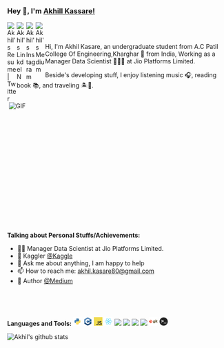 ### Hey 👋, I'm [Akhill Kassare!](https://github.com/akhiilkasare)


<a href="https://twitter.com/akhil_kasare">
  <img align="left" alt="Akhil's Resume | Twitter" width="22px" src="https://cdn.jsdelivr.net/npm/simple-icons@v3/icons/twitter.svg" />
</a>
<a href="https://www.linkedin.com/in/akhil-kasare-895952107/">
  <img align="left" alt="Akhil's LinkdeIN" width="22px" src="https://cdn.jsdelivr.net/npm/simple-icons@v3/icons/linkedin.svg" />
</a>
<a href="https://www.instagram.com/akhiilkasare/">
  <img align="left" alt="Akhil's Instagram" width="22px" src="https://cdn.jsdelivr.net/npm/simple-icons@v3/icons/instagram.svg" />
</a>
<a href="https://medium.com/@akhil.kasare80">
  <img align="left" alt="Akhil's Medium" width="22px" src="https://cdn.jsdelivr.net/npm/simple-icons@v3/icons/medium.svg" />
</a>
<br />
<br />

Hi, I'm Akhil Kasare, an undergraduate student from A.C Patil College Of Engineering,Kharghar 🚀 from India, Working as a Manager Data Scientist 🙍🏽‍♂️ at Jio Platforms Limited.


Beside's developing stuff, I enjoy listening music 🎧, reading book 📚, and traveling 🏝️🗻.

  <img align="right" alt="GIF" width="500" height="300" src="https://websiteoncall.com/wp-content/uploads/2020/03/software_development.gif" />


**Talking about Personal Stuffs/Achievements:**


- 👨‍💻 Manager Data Scientist at Jio Platforms Limited.
- 🌱 Kaggler [@Kaggle](https://www.kaggle.com/akhilkasare)
- 💬 Ask me about anything, I am happy to help
- 📫 How to reach me: akhil.kasare80@gmail.com
- :green_book: Author [@Medium](https://medium.com/@akhil.kasare80)

&nbsp;

<br>


**Languages and Tools:**
<code><img height="20" src="https://raw.githubusercontent.com/github/explore/80688e429a7d4ef2fca1e82350fe8e3517d3494d/topics/python/python.png"></code>
<code><img height="20" src="https://raw.githubusercontent.com/github/explore/80688e429a7d4ef2fca1e82350fe8e3517d3494d/topics/cpp/cpp.png"></code>
<code><img height="20" src="https://raw.githubusercontent.com/github/explore/80688e429a7d4ef2fca1e82350fe8e3517d3494d/topics/javascript/javascript.png"></code>
<code><img height="20" src="https://raw.githubusercontent.com/github/explore/80688e429a7d4ef2fca1e82350fe8e3517d3494d/topics/react/react.png"></code>
<code><img height="20" src="https://github.com/chiragsamal/Pothole-Detection/blob/master/Images/Rlogo.png"></code>
<code><img height="20" src="https://github.com/chiragsamal/Pothole-Detection/blob/master/Images/django-logo-negative.png"></code>
<code><img height="20" src="https://github.com/chiragsamal/Pothole-Detection/blob/master/Images/Tensorflow_logo.svg.png"></code>
<code><img height="20" src="https://github.com/chiragsamal/Pothole-Detection/blob/master/Images/pytorch.jpeg"></code>
<code><img height="20" src="https://raw.githubusercontent.com/github/explore/80688e429a7d4ef2fca1e82350fe8e3517d3494d/topics/git/git.png"></code>
<code><img height="20" src="https://raw.githubusercontent.com/github/explore/80688e429a7d4ef2fca1e82350fe8e3517d3494d/topics/terminal/terminal.png"></code>


![Akhil's github stats](https://github-readme-stats.vercel.app/api?username=akhiilkasare&show_icons=true&hide_border=true)


